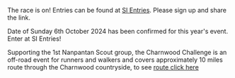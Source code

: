 The race is on!
Entries can be found at [SI Entries](https://www.sientries.co.uk/event.php?elid=Y&event_id=13506). Please sign up and share the link.

Date of Sunday 6th October 2024 has been confirmed for this year's event. Enter at SI Entries!

Supporting the 1st Nanpantan Scout group, the Charnwood Challenge is an off-road event for runners and walkers and covers approximately 10 miles route through the Charnwood countryside, to see [route click here](https://charnwoodchallenge.me/raceinformation/#route)

